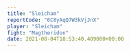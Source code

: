 ```yaml
---
title: "Sleicham"
reportCode: "6C8yAqQ7W3kVjJnX"
player: "Sleicham"
fight: "Magtheridon"
date: 2021-08-04T18:53:40.409000+00:00
---
```

